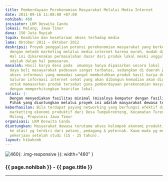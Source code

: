 ```yaml
---
title: Pemberdayaan Perekonomian Masyarakat Melalui Media Internet
date: 2011-09-16 11:08:00 +07:00
nohibah: 460
inisiator: LKM Deswita Candu
lokasi: Malang, Jawa Timur
dana: 150 Juta Rupiah
topik: Keadilan dan kesetaraan akses terhadap media
lama: Oktober 2011 – Oktober 2012
deskripsi: Proyek penggalian potensi perekonomian masyarakat yang berkearifan lokal
  dengan metode marketing melalui media internet karena murah, mudah dan efektif.
  Hal ini dikarenakan permasalahan dasar dari produk lokal meski unggulan dan berkualitas
  adalah dalam hal pemasaran.
masalah: Hasil karya desa pada  umumnya hanya dipasarkan secara lokal juga padahal
  daya beli masayarakat pedesaan sangat terbatas, sedangkan di daerah perkotaan dengan
  akses informasi yang memadai sangat membutuhkan produk hasil karya desa tersebut.
  Saluran informasi internet sehat yang akan dibangun kemudian akan digunakan  bersama
  untuk memasarkan produk tersebut guna pemberdayaan perekonomian masyarakat luas
  dengan memperhitungkan kearifan lokal.
solusi: |-
  Dengan menyediakan fasilitas minimal (misalnya komputer dengan fasilitas modem dan billing internetnya untuk periode tertentu) sehingga digunakan teknologi tepat guna beserta pelatihannya untuk operasional awal. Pemberdayaan berikutnya akan dipantau sambil diberikan masukan hingga dapat mandiri menjalankan aktifitas pemberdayaan.
  Pihak yang diuntungkan melalui proyek ini adalah masyarakat dewasa terutama akses kelompok ekonomi produktif (15 tahun ke atas) yg terdiri dari petani, pedagang & peternak, juga kaum muda yang membutuhkan lowongan pekerjaan setelah studi (15 – 25 tahun).
keberhasilan: Bila terdapat payung networking yang berfungsi efektif dalam menunjang
  marketting ekonomi produktif dari Desa Tumpukrenteng, Kecamatan Turen, Kabupaten
  Malang, Propvinsi Jawa Timur
organisasi: LKM Deswita Candu
diuntungkan: Masyarakat dewasa terutama akses kelompok ekonomi produktif (15 tahun
  ke atas) yg terdiri dari petani, pedagang & peternak. Kaum muda yg membutuhkan lowongan
  pekerjaan setelah studi (15 - 25 tahun).
layout: hibahcmb
---
```


![460](/static/img/hibahcmb/460.png){: .img-responsive }{: width="460" }

### {{ page.nohibah }} - {{ page.title }}

---
